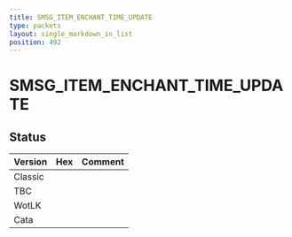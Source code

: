 ```yaml
---
title: SMSG_ITEM_ENCHANT_TIME_UPDATE
type: packets
layout: single_markdown_in_list
position: 492
---
```


# SMSG_ITEM_ENCHANT_TIME_UPDATE

## Status

Version | Hex | Comment
---------- | ---------- | ---------- 
Classic |  |  
TBC |  |  
WotLK |  |  
Cata |  |  
